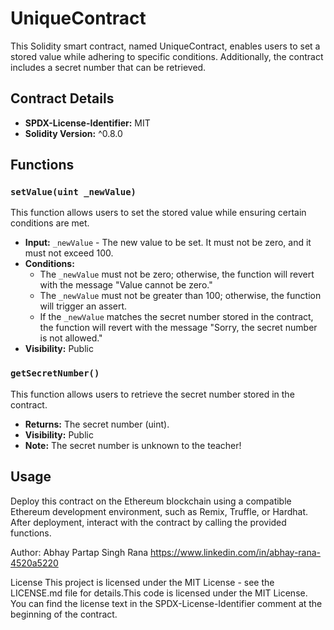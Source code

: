 # UniqueContract

This Solidity smart contract, named UniqueContract, enables users to set a stored value while adhering to specific conditions. Additionally, the contract includes a secret number that can be retrieved.

## Contract Details

- **SPDX-License-Identifier:** MIT
- **Solidity Version:** ^0.8.0

## Functions

### `setValue(uint _newValue)`

This function allows users to set the stored value while ensuring certain conditions are met.

- **Input:** `_newValue` - The new value to be set. It must not be zero, and it must not exceed 100.
- **Conditions:**
  - The `_newValue` must not be zero; otherwise, the function will revert with the message "Value cannot be zero."
  - The `_newValue` must not be greater than 100; otherwise, the function will trigger an assert.
  - If the `_newValue` matches the secret number stored in the contract, the function will revert with the message "Sorry, the secret number is not allowed."
- **Visibility:** Public

### `getSecretNumber()`

This function allows users to retrieve the secret number stored in the contract.

- **Returns:** The secret number (uint).
- **Visibility:** Public
- **Note:** The secret number is unknown to the teacher!

## Usage

Deploy this contract on the Ethereum blockchain using a compatible Ethereum development environment, such as Remix, Truffle, or Hardhat. After deployment, interact with the contract by calling the provided functions.

Author: Abhay Partap Singh Rana https://www.linkedin.com/in/abhay-rana-4520a5220

License This project is licensed under the MIT License - see the LICENSE.md file for details.This code is licensed under the MIT License. You can find the license text in the SPDX-License-Identifier comment at the beginning of the contract.

